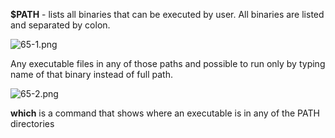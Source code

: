 


  
**$PATH** - lists all binaries that can be executed by user. All binaries are listed and separated by colon.  
  
![65-1.png](65-1.png)  
  
Any executable files in any of those paths and possible to run only by typing name of that binary instead of full path.  
  
![65-2.png](65-2.png)  
  
**which** is a command that shows where an executable is in any of the PATH directories